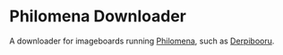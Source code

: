 # Philomena Downloader
A downloader for imageboards running [Philomena](https://github.com/derpibooru/philomena), such as [Derpibooru](https://derpibooru.org).
